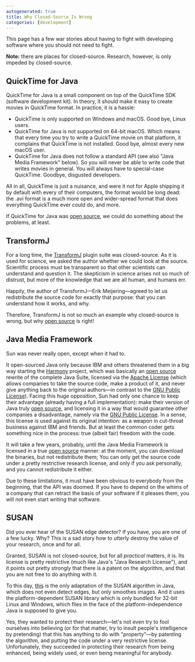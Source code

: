 ```yaml
---
autogenerated: true
title: Why Closed-Source Is Wrong
categories: [development]
---
```


This page has a few war stories about having to fight with developing software where you should not need to fight.

**Note:** there are places for closed-source. Research, however, is only impeded by closed-source.

## QuickTime for Java

QuickTime for Java is a small component on top of the QuickTime SDK (software development kit). In theory, it should make it easy to create movies in QuickTime format. In practice, it is a hassle:

-   QuickTime is only supported on Windows and macOS. Good bye, Linux users.
-   QuickTime for Java is not supported on 64-bit macOS. Which means that every time you try to write a QuickTime movie on that platform, it complains that QuickTime is not installed. Good bye, almost every new macOS user.
-   QuickTime for Java does not follow a standard API (see also "Java Media Framework" below). So you will never be able to write code that writes movies in general. You will always have to special-case QuickTime. Goodbye, disgusted developers.

All in all, QuickTime is just a nuisance, and were it not for Apple shipping it by default with every of their computers, the format would be long dead: the .avi format is a much more open and wider-spread format that does everything QuickTime ever could do, and more.

If QuickTime for Java was [open source](Open_source), we could do something about the problems, at least.

## TransformJ

For a long time, the [TransformJ](/plugins/transformj) plugin suite was closed-source. As it is used for science, we asked the author whether we could look at the source. Scientific process must be transparent so that other scientists can understand and question it. The skepticism in science arises not so much of distrust, but more of the knowledge that we are all human, and humans err.

Happily, the author of TransformJ—Erik Meijering—agreed to let us redistribute the source code for exactly that purpose: that you can understand how it works, and why.

Therefore, TransformJ is not so much an example why closed-source is wrong, but why [open source](Open_source) is right!

## Java Media Framework

Sun was never really open, except when it had to.

It open-sourced Java only because IBM and others threatened them in a big way starting the [Harmony](http://harmony.apache.org/) project, which was basically an [open source](Open_source) rewrite of the complete Java Suite, licensed via the [Apache License](/licensing/apache) (which allows companies to take the source code, make a product of it, and never give anything back to the original authors—in contrast to the [GNU Public License](/licensing/gpl)). Facing this huge opposition, Sun had only one chance to keep their advantage (already having a full implementation): make their version of Java truly [open source](Open_source), and licensing it in a way that would guarantee other companies a disadvantage, namely via the [GNU Public License](/licensing/gpl). In a sense, this license is used against its original intention: as a weapon in cut-throat business against IBM and friends. But at least the common coder gets something nice in the process: true (albeit fair) freedom with the code.

It will take a few years, probably, until the Java Media Framework is licensed in a true [open source](Open_source) manner: at the moment, you can download the binaries, but not redistribute them; You can only get the source code under a pretty restrictive research license, and only if you ask personally, and you cannot redistribute it either.

Due to these limitations, it must have been obvious to everybody from the beginning, that the API was doomed. If you have to depend on the whims of a company that can retract the basis of your software if it pleases them, you will not even start writing that software.

## SUSAN

Did you ever hear of the SUSAN edge detector? If you have, you are one of a few lucky. Why? This is a sad story how to utterly destroy the value of your research, once and for all.

Granted, SUSAN is not closed-source, but for all *practical* matters, it is. Its license is pretty restrictive (much like Java's "Java Research License"), and it points out pretty strongly that there is a patent on the algorithm, and that you are not free to do anything with it.

To this day, [this](http://www.pvv.org/~perchrh/imagej/smooth.html) is the only adaptation of the SUSAN algorithm in Java, which does not even detect edges, but only smoothes images. And it uses the platform-dependent SUSAN library which is only bundled for 32-bit Linux and Windows, which flies in the face of the platform-independence Java is supposed to give you.

Yes, they wanted to protect their research—let's not even try to fool ourselves into believing (or for that matter, try to insult people's intelligence by pretending) that this has anything to do with "property"—by patenting the algorithm, and putting the code under a very restrictive license. Unfortunately, they succeeded in protecting their research from being enhanced, being widely used, or even being meaningful for anybody.
